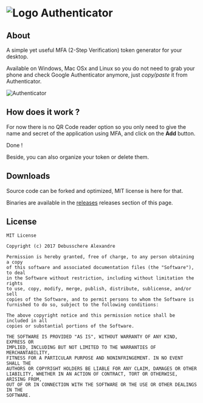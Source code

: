 # ![Logo](/home/debuss-a/Documents/GitHub/authenticator/authenticator.png) Authenticator

## About

A simple yet useful MFA (2-Step Verification) token generator for your desktop.

Available on Windows, Mac OSx and Linux so you do not need to grab your phone and check Google Authenticator anymore, just *copy/paste* it from Authenticator.

![Authenticator](/home/debuss-a/Documents/GitHub/authenticator/screenshot.png  "Authenticator")

## How does it work ?

For now there is no QR Code reader option so you only need to give the name and secret of the application using MFA, and click on the **Add** button.

Done !

Beside, you can also organize your token or delete them.

## Downloads

Source code can be forked and optimized, MIT license is here for that.

Binaries are available in the [releases](https://github.com/debuss/authenticator) releases section of this page.

## License

```
MIT License

Copyright (c) 2017 Debusschere Alexandre

Permission is hereby granted, free of charge, to any person obtaining a copy
of this software and associated documentation files (the "Software"), to deal
in the Software without restriction, including without limitation the rights
to use, copy, modify, merge, publish, distribute, sublicense, and/or sell
copies of the Software, and to permit persons to whom the Software is
furnished to do so, subject to the following conditions:

The above copyright notice and this permission notice shall be included in all
copies or substantial portions of the Software.

THE SOFTWARE IS PROVIDED "AS IS", WITHOUT WARRANTY OF ANY KIND, EXPRESS OR
IMPLIED, INCLUDING BUT NOT LIMITED TO THE WARRANTIES OF MERCHANTABILITY,
FITNESS FOR A PARTICULAR PURPOSE AND NONINFRINGEMENT. IN NO EVENT SHALL THE
AUTHORS OR COPYRIGHT HOLDERS BE LIABLE FOR ANY CLAIM, DAMAGES OR OTHER
LIABILITY, WHETHER IN AN ACTION OF CONTRACT, TORT OR OTHERWISE, ARISING FROM,
OUT OF OR IN CONNECTION WITH THE SOFTWARE OR THE USE OR OTHER DEALINGS IN THE
SOFTWARE.
```
